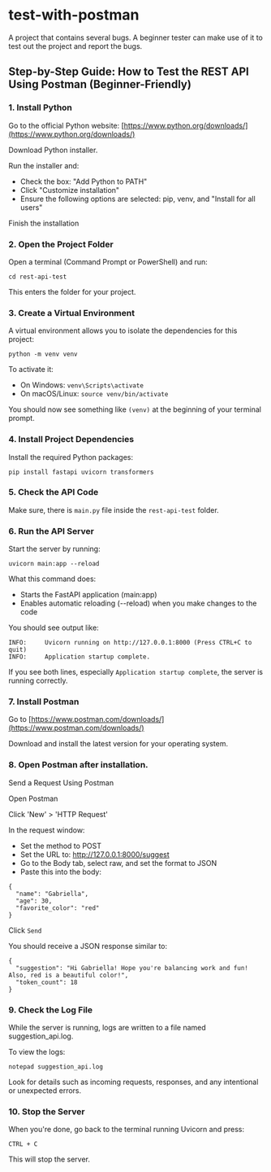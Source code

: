 # test-with-postman
A project that contains several bugs. A beginner tester can make use of it to test out the project and report the bugs.

## Step-by-Step Guide: How to Test the REST API Using Postman (Beginner-Friendly)

### 1. Install Python

Go to the official Python website: [https://www.python.org/downloads/](https://www.python.org/downloads/)

Download Python installer.

Run the installer and:

-	Check the box: "Add Python to PATH"
-	Click "Customize installation"
-	Ensure the following options are selected: pip, venv, and "Install for all users"

Finish the installation

### 2. Open the Project Folder

Open a terminal (Command Prompt or PowerShell) and run:
```
cd rest-api-test
```

This enters the folder for your project.

### 3. Create a Virtual Environment

A virtual environment allows you to isolate the dependencies for this project:

```
python -m venv venv
```

To activate it:

- 	On Windows:
`venv\Scripts\activate`
- 	On macOS/Linux:
`source venv/bin/activate`

You should now see something like `(venv)` at the beginning of your terminal prompt.

### 4. Install Project Dependencies

Install the required Python packages:

```
pip install fastapi uvicorn transformers
```

### 5. Check the API Code

Make sure, there is `main.py` file inside the `rest-api-test` folder.

### 6. Run the API Server

Start the server by running:

```
uvicorn main:app --reload
```

What this command does:

- 	Starts the FastAPI application (main:app)
- 	Enables automatic reloading (--reload) when you make changes to the code

You should see output like:
```
INFO:     Uvicorn running on http://127.0.0.1:8000 (Press CTRL+C to quit)
INFO:     Application startup complete.
```

If you see both lines, especially `Application startup complete`, the server is running correctly.

### 7. Install Postman

Go to [https://www.postman.com/downloads/](https://www.postman.com/downloads/)

Download and install the latest version for your operating system.

### 8. Open Postman after installation.

Send a Request Using Postman

Open Postman

Click 'New' > 'HTTP Request'

In the request window:

- Set the method to POST
- Set the URL to: http://127.0.0.1:8000/suggest
- Go to the Body tab, select raw, and set the format to JSON
- Paste this into the body:

```
{
  "name": "Gabriella",
  "age": 30,
  "favorite_color": "red"
}
```

Click `Send`

You should receive a JSON response similar to:

```
{
  "suggestion": "Hi Gabriella! Hope you're balancing work and fun! Also, red is a beautiful color!",
  "token_count": 18
}
```

### 9. Check the Log File

While the server is running, logs are written to a file named suggestion_api.log.

To view the logs:

```
notepad suggestion_api.log
```

Look for details such as incoming requests, responses, and any intentional or unexpected errors.

### 10. Stop the Server

When you're done, go back to the terminal running Uvicorn and press:

`CTRL + C`

This will stop the server.
